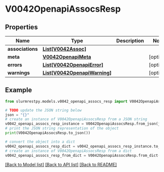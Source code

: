 # V0042OpenapiAssocsResp


## Properties

Name | Type | Description | Notes
------------ | ------------- | ------------- | -------------
**associations** | [**List[V0042Assoc]**](V0042Assoc.md) |  |
**meta** | [**V0042OpenapiMeta**](V0042OpenapiMeta.md) |  | [optional]
**errors** | [**List[V0042OpenapiError]**](V0042OpenapiError.md) |  | [optional]
**warnings** | [**List[V0042OpenapiWarning]**](V0042OpenapiWarning.md) |  | [optional]

## Example

```python
from slurmrestpy.models.v0042_openapi_assocs_resp import V0042OpenapiAssocsResp

# TODO update the JSON string below
json = "{}"
# create an instance of V0042OpenapiAssocsResp from a JSON string
v0042_openapi_assocs_resp_instance = V0042OpenapiAssocsResp.from_json(json)
# print the JSON string representation of the object
print(V0042OpenapiAssocsResp.to_json())

# convert the object into a dict
v0042_openapi_assocs_resp_dict = v0042_openapi_assocs_resp_instance.to_dict()
# create an instance of V0042OpenapiAssocsResp from a dict
v0042_openapi_assocs_resp_from_dict = V0042OpenapiAssocsResp.from_dict(v0042_openapi_assocs_resp_dict)
```
[[Back to Model list]](../README.md#documentation-for-models) [[Back to API list]](../README.md#documentation-for-api-endpoints) [[Back to README]](../README.md)


